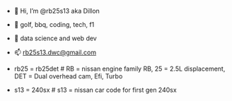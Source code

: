 - 👋 Hi, I’m @rb25s13 aka Dillon
- 👀 golf, bbq, coding, tech, f1
- 🌱 data science and web dev
- 📫 rb25s13.dwc@gmail.com

- rb25 = rb25det # RB = nissan engine family RB, 25 = 2.5L displacement, DET = Dual overhead cam, Efi, Turbo
- s13 = 240sx # s13 = nissan car code for first gen 240sx

<!---
rb25s13/rb25s13 is a ✨ special ✨ repository because its `README.md` (this file) appears on your GitHub profile.
You can click the Preview link to take a look at your changes.
--->
